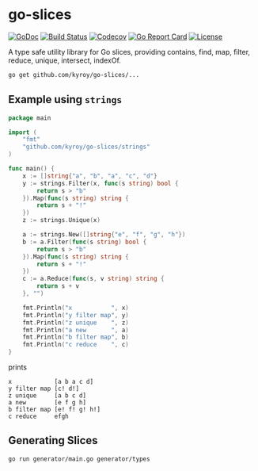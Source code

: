 # go-slices

[![GoDoc](https://godoc.org/github.com/kyroy/go-slices?status.svg)](https://godoc.org/github.com/kyroy/go-slices)
[![Build Status](https://travis-ci.org/kyroy/go-slices.svg?branch=master)](https://travis-ci.org/kyroy/go-slices)
[![Codecov](https://img.shields.io/codecov/c/github/kyroy/go-slices.svg)](https://codecov.io/gh/kyroy/go-slices)
[![Go Report Card](https://goreportcard.com/badge/github.com/kyroy/go-slices)](https://goreportcard.com/report/github.com/kyroy/go-slices)
[![License](https://img.shields.io/badge/License-Apache%202.0-blue.svg)](https://github.com/kyroy/go-slices/blob/master/LICENSE)

A type safe utility library for Go slices, providing contains, find, map, filter, reduce, unique, intersect, indexOf.

```bash
go get github.com/kyroy/go-slices/...
```

## Example using `strings`

```go
package main

import (
	"fmt"
	"github.com/kyroy/go-slices/strings"
)

func main() {
	x := []string{"a", "b", "a", "c", "d"}
	y := strings.Filter(x, func(s string) bool {
		return s > "b"
	}).Map(func(s string) string {
		return s + "!"
	})
	z := strings.Unique(x)

	a := strings.New([]string{"e", "f", "g", "h"})
	b := a.Filter(func(s string) bool {
		return s > "b"
	}).Map(func(s string) string {
		return s + "!"
	})
	c := a.Reduce(func(s, v string) string {
		return s + v
	}, "")

	fmt.Println("x           ", x)
	fmt.Println("y filter map", y)
	fmt.Println("z unique    ", z)
	fmt.Println("a new       ", a)
	fmt.Println("b filter map", b)
	fmt.Println("c reduce    ", c)
}
```
prints
```
x            [a b a c d]
y filter map [c! d!]
z unique     [a b c d]
a new        [e f g h]
b filter map [e! f! g! h!]
c reduce     efgh
```

## Generating Slices
```bash
go run generator/main.go generator/types
```
